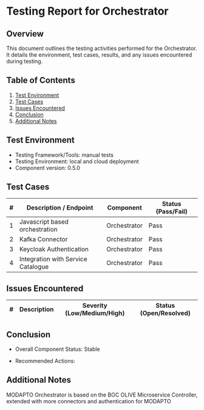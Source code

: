 # Testing Report for Orchestrator

## Overview

This document outlines the testing activities performed for the Orchestrator. It details the environment, test cases, results, and any issues encountered during testing.

## Table of Contents

1. [Test Environment](#test-environment)
2. [Test Cases](#test-cases)
3. [Issues Encountered](#issues-encountered)
4. [Conclusion](#conclusion)
5. [Additional Notes](#additional-notes)

## Test Environment

- Testing Framework/Tools: manual tests
- Testing Environment: local and cloud deployment
- Component version: 0.5.0

## Test Cases

| # | Description / Endpoint | Component | Status (Pass/Fail) |
| -------------- | -- | -- | -- |
| 1 | Javascript based orchestration | Orchestrator | Pass |
| 2 | Kafka Connector | Orchestrator | Pass |
| 3 | Keycloak Authentication | Orchestrator | Pass |
| 4 | Integration with Service Catalogue | Orchestrator | Pass |


## Issues Encountered

| # | Description | Severity (Low/Medium/High) | Status (Open/Resolved) |
| -------------- | -- | -- | -- |

## Conclusion

- Overall Component Status: Stable

- Recommended Actions:

## Additional Notes

MODAPTO Orchestrator is based on the BOC OLIVE Microservice Controller, extended with more connectors and authentication for MODAPTO
